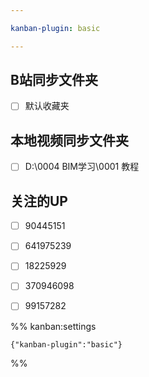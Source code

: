 ```yaml
---

kanban-plugin: basic

---
```


## B站同步文件夹

- [ ] 默认收藏夹


## 本地视频同步文件夹

- [ ] D:\0004 BIM学习\0001 教程


## 关注的UP

- [ ] 90445151
- [ ] 641975239
- [ ] 18225929
- [ ] 370946098
- [ ] 99157282




%% kanban:settings
```
{"kanban-plugin":"basic"}
```
%%